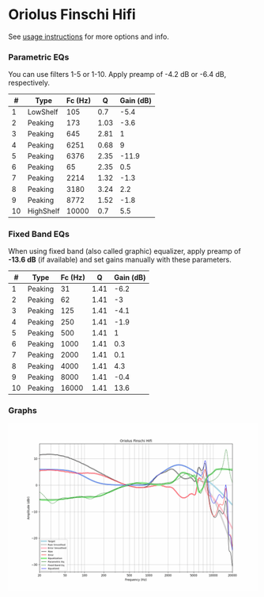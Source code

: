 # Oriolus Finschi Hifi
See [usage instructions](https://github.com/jaakkopasanen/AutoEq#usage) for more options and info.

### Parametric EQs
You can use filters 1-5 or 1-10. Apply preamp of -4.2 dB or -6.4 dB, respectively.

|   # | Type      |   Fc (Hz) |    Q |   Gain (dB) |
|-----|-----------|-----------|------|-------------|
|   1 | LowShelf  |       105 | 0.7  |        -5.4 |
|   2 | Peaking   |       173 | 1.03 |        -3.6 |
|   3 | Peaking   |       645 | 2.81 |         1   |
|   4 | Peaking   |      6251 | 0.68 |         9   |
|   5 | Peaking   |      6376 | 2.35 |       -11.9 |
|   6 | Peaking   |        65 | 2.35 |         0.5 |
|   7 | Peaking   |      2214 | 1.32 |        -1.3 |
|   8 | Peaking   |      3180 | 3.24 |         2.2 |
|   9 | Peaking   |      8772 | 1.52 |        -1.8 |
|  10 | HighShelf |     10000 | 0.7  |         5.5 |

### Fixed Band EQs
When using fixed band (also called graphic) equalizer, apply preamp of **-13.6 dB** (if available) and set gains manually with these parameters.

|   # | Type    |   Fc (Hz) |    Q |   Gain (dB) |
|-----|---------|-----------|------|-------------|
|   1 | Peaking |        31 | 1.41 |        -6.2 |
|   2 | Peaking |        62 | 1.41 |        -3   |
|   3 | Peaking |       125 | 1.41 |        -4.1 |
|   4 | Peaking |       250 | 1.41 |        -1.9 |
|   5 | Peaking |       500 | 1.41 |         1   |
|   6 | Peaking |      1000 | 1.41 |         0.3 |
|   7 | Peaking |      2000 | 1.41 |         0.1 |
|   8 | Peaking |      4000 | 1.41 |         4.3 |
|   9 | Peaking |      8000 | 1.41 |        -0.4 |
|  10 | Peaking |     16000 | 1.41 |        13.6 |

### Graphs
![](./Oriolus%20Finschi%20Hifi.png)
